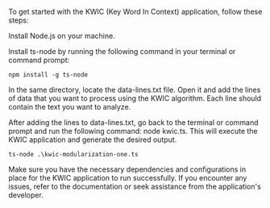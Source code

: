 To get started with the KWIC (Key Word In Context) application, follow these steps:

Install Node.js on your machine.

Install ts-node by running the following command in your terminal or command prompt:
```
npm install -g ts-node
```

In the same directory, locate the data-lines.txt file. Open it and add the lines of data that you want to process using the KWIC algorithm. Each line should contain the text you want to analyze.

After adding the lines to data-lines.txt, go back to the terminal or command prompt and run the following command: node kwic.ts. This will execute the KWIC application and generate the desired output.

```
ts-node .\kwic-modularization-one.ts
```
Make sure you have the necessary dependencies and configurations in place for the KWIC application to run successfully. If you encounter any issues, refer to the documentation or seek assistance from the application's developer.
